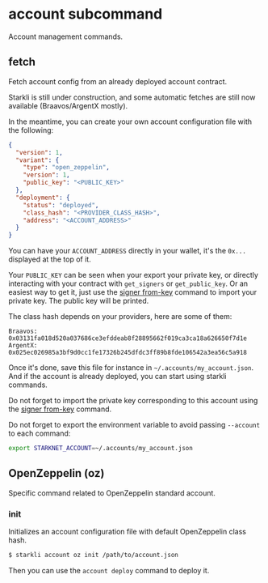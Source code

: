 # account subcommand

Account management commands.

## fetch

Fetch account config from an already deployed account contract.

Starkli is still under construction, and some automatic fetches are still now available (Braavos/ArgentX mostly).

In the meantime, you can create your own account configuration file with the following:

```json
{
  "version": 1,
  "variant": {
    "type": "open_zeppelin",
    "version": 1,
    "public_key": "<PUBLIC_KEY>"
  },
  "deployment": {
    "status": "deployed",
    "class_hash": "<PROVIDER_CLASS_HASH>",
    "address": "<ACCOUNT_ADDRESS>"
  }
}
```

You can have your `ACCOUNT_ADDRESS` directly in your wallet, it's the `0x...` displayed at the top of it.

Your `PUBLIC_KEY` can be seen when your export your private key, or directly interacting with your contract with
`get_signers` or `get_public_key`. Or an easiest way to get it, just use the [signer from-key](./signer.md#from-key) command
to import your private key. The public key will be printed.

The class hash depends on your providers, here are some of them:

```
Braavos: 0x03131fa018d520a037686ce3efddeab8f28895662f019ca3ca18a626650f7d1e
ArgentX: 0x025ec026985a3bf9d0cc1fe17326b245dfdc3ff89b8fde106542a3ea56c5a918
```

Once it's done, save this file for instance in `~/.accounts/my_account.json`.
And if the account is already deployed, you can start using starkli commands.

Do not forget to import the private key corresponding to this account using the [signer from-key](./signer.md#from-key) command.

Do not forget to export the environment variable to avoid passing `--account` to each command:

```bash
export STARKNET_ACCOUNT=~/.accounts/my_account.json
```

## OpenZeppelin (oz)

Specific command related to OpenZeppelin standard account.

### init

Initializes an account configuration file with default OpenZeppelin class hash.

```bash
$ starkli account oz init /path/to/account.json
```

Then you can use the `account deploy` command to deploy it.


